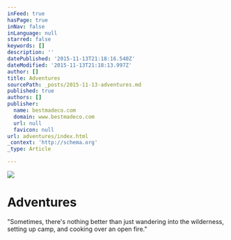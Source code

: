 ```yaml
---
inFeed: true
hasPage: true
inNav: false
inLanguage: null
starred: false
keywords: []
description: ''
datePublished: '2015-11-13T21:18:16.540Z'
dateModified: '2015-11-13T21:18:13.997Z'
author: []
title: Adventures
sourcePath: _posts/2015-11-13-adventures.md
published: true
authors: []
publisher:
  name: bestmadeco.com
  domain: www.bestmadeco.com
  url: null
  favicon: null
url: adventures/index.html
_context: 'http://schema.org'
_type: Article

---
```

![](https://d16ied5lkagwqa.cloudfront.net/image/upload/t_two_up_t/01_Ports_121011_0373_RGB_12x8-Edit_ix07vo.jpg)

# Adventures

"Sometimes, there's nothing better than just wandering into the wilderness, setting up camp, and cooking over an open fire."